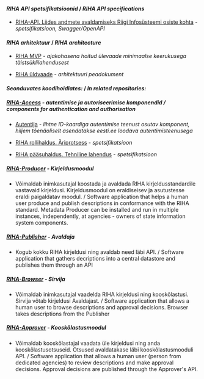#### _RIHA API spetsifikatsioonid_ / _RIHA API specifications_

- [RIHA-API. Liides andmete avaldamiseks Riigi Infosüsteemi osiste kohta](https://github.com/e-gov/RIHA-API/blob/master/RIHA-API.yaml) - _spetsifikatsioon, Swagger/OpenAPI_

#### _RIHA arhitektuur_ / _RIHA architecture_

- [RIHA MVP](https://e-gov.github.io/RIHA-API/MVP) - _ajakohasena hoitud ülevaade minimaalse keerukusega täistsüklilahendusest_

- [RIHA üldvaade](docs/YLDVAADE.md) - _arhitektuuri peadokument_

#### _Seonduvates koodihoidlates:_ / _In related repositories:_

##### [RIHA-Access](https://github.com/e-gov/RIHA-Access) - autentimise ja autoriseerimise komponendid / _components for authentication and authorisation_

- [Autentija](https://github.com/e-gov/RIHA-Access/blob/master/Autentija.md) - _lihtne ID-kaardiga autentimise teenust osutav komponent, hiljem tõenäoliselt asendatakse eesti.ee loodava autentimisteenusega_

- [RIHA rollihaldus. Äriprotsess](https://github.com/e-gov/RIHA-Access/blob/master/Roles.md) - _spetsifikatsioon_

- [RIHA pääsuhaldus. Tehniline lahendus](https://github.com/e-gov/RIHA-Access/blob/master/Specification.md) - _spetsifikatsioon_


##### [RIHA-Producer](https://github.com/e-gov/RIHA-Producer) - _Kirjeldusmoodul_
- Võimaldab inimkasutajal koostada ja avaldada RIHA kirjeldusstandardile vastavaid kirjeldusi. Kirjeldusmoodul on eraldiseisev ja asutustesse eraldi paigaldatav moodul. / Software application that helps a human user produce and publish descriptions in conformance with the RIHA standard. Metadata Producer can be installed and run in multiple instances, independently, at agencies - owners of state information system components.

##### [RIHA-Publisher](https://github.com/e-gov/RIHA-Publisher) - _Avaldaja_
- Kogub kokku RIHA kirjeldusi ning avaldab need läbi API. / Software application that gathers decriptions into a central datastore and publishes them through an API

##### [RIHA-Browser](https://github.com/e-gov/RIHA-Browser) - _Sirvija_
- Võimaldab inimkasutajal vaadelda RIHA kirjeldusi ning kooskõlastusi. Sirvija võtab kirjeldusi Avaldajast. / Software application that allows a human user to browse descriptions and approval decisions. Browser takes descriptions from the Publisher

##### [RIHA-Approver](https://github.com/e-gov/RIHA-Approver) - _Kooskõlastusmoodul_
- Võimaldab kooskõlastajal vaadata üle kirjeldusi ning anda kooskõlastusotsuseid. Otsused avaldatakase läbi kooskõlastusmooduli API. / Software application that allows a human user (person from dedicated agencies) to review descriptions and make approval decisions. Approval decisions are published through the Approver's API.


    
